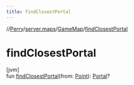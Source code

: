 ```yaml
---
title: findClosestPortal
---
```

//[Perry](../../../index.html)/[server.maps](../index.html)/[GameMap](index.html)/[findClosestPortal](find-closest-portal.html)



# findClosestPortal



[jvm]\
fun [findClosestPortal](find-closest-portal.html)(from: [Point](https://docs.oracle.com/javase/8/docs/api/java/awt/Point.html)): [Portal](../../server/-portal/index.html)?




